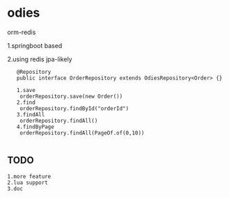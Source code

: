 # odies
orm-redis

1.springboot based

2.using redis jpa-likely 



```
   @Repository
   public interface OrderRepository extends OdiesRepository<Order> {}
   
   1.save
    orderRepository.save(new Order())
   2.find
    orderRepository.findById("orderId")
   3.findAll
    orderRepository.findAll()
   4.findByPage
    orderRepository.findAll(PageOf.of(0,10))
   
```


## TODO

    1.more feature
    2.lua support
    3.doc

